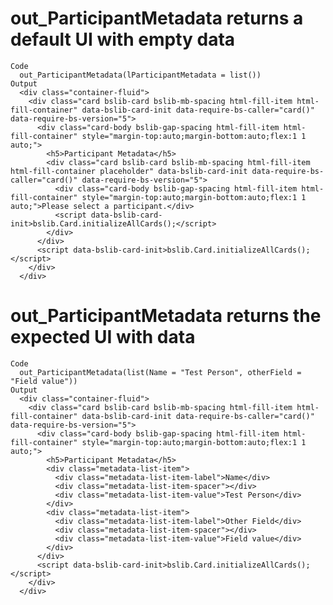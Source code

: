 # out_ParticipantMetadata returns a default UI with empty data

    Code
      out_ParticipantMetadata(lParticipantMetadata = list())
    Output
      <div class="container-fluid">
        <div class="card bslib-card bslib-mb-spacing html-fill-item html-fill-container" data-bslib-card-init data-require-bs-caller="card()" data-require-bs-version="5">
          <div class="card-body bslib-gap-spacing html-fill-item html-fill-container" style="margin-top:auto;margin-bottom:auto;flex:1 1 auto;">
            <h5>Participant Metadata</h5>
            <div class="card bslib-card bslib-mb-spacing html-fill-item html-fill-container placeholder" data-bslib-card-init data-require-bs-caller="card()" data-require-bs-version="5">
              <div class="card-body bslib-gap-spacing html-fill-item html-fill-container" style="margin-top:auto;margin-bottom:auto;flex:1 1 auto;">Please select a participant.</div>
              <script data-bslib-card-init>bslib.Card.initializeAllCards();</script>
            </div>
          </div>
          <script data-bslib-card-init>bslib.Card.initializeAllCards();</script>
        </div>
      </div>

# out_ParticipantMetadata returns the expected UI with data

    Code
      out_ParticipantMetadata(list(Name = "Test Person", otherField = "Field value"))
    Output
      <div class="container-fluid">
        <div class="card bslib-card bslib-mb-spacing html-fill-item html-fill-container" data-bslib-card-init data-require-bs-caller="card()" data-require-bs-version="5">
          <div class="card-body bslib-gap-spacing html-fill-item html-fill-container" style="margin-top:auto;margin-bottom:auto;flex:1 1 auto;">
            <h5>Participant Metadata</h5>
            <div class="metadata-list-item">
              <div class="metadata-list-item-label">Name</div>
              <div class="metadata-list-item-spacer"></div>
              <div class="metadata-list-item-value">Test Person</div>
            </div>
            <div class="metadata-list-item">
              <div class="metadata-list-item-label">Other Field</div>
              <div class="metadata-list-item-spacer"></div>
              <div class="metadata-list-item-value">Field value</div>
            </div>
          </div>
          <script data-bslib-card-init>bslib.Card.initializeAllCards();</script>
        </div>
      </div>


